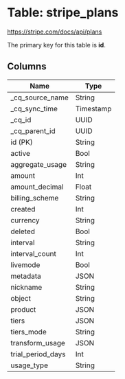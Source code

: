 # Table: stripe_plans

https://stripe.com/docs/api/plans

The primary key for this table is **id**.

## Columns

| Name          | Type          |
| ------------- | ------------- |
|_cq_source_name|String|
|_cq_sync_time|Timestamp|
|_cq_id|UUID|
|_cq_parent_id|UUID|
|id (PK)|String|
|active|Bool|
|aggregate_usage|String|
|amount|Int|
|amount_decimal|Float|
|billing_scheme|String|
|created|Int|
|currency|String|
|deleted|Bool|
|interval|String|
|interval_count|Int|
|livemode|Bool|
|metadata|JSON|
|nickname|String|
|object|String|
|product|JSON|
|tiers|JSON|
|tiers_mode|String|
|transform_usage|JSON|
|trial_period_days|Int|
|usage_type|String|